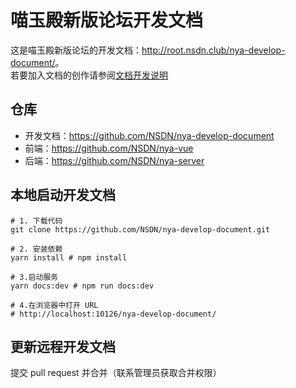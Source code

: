 # 喵玉殿新版论坛开发文档

这是喵玉殿新版论坛的开发文档：<http://root.nsdn.club/nya-develop-document/>。  
若要加入文档的创作请参阅[文档开发说明](http://root.nsdn.club/nya-develop-document/develop-description/)

## 仓库

- 开发文档：<https://github.com/NSDN/nya-develop-document>
- 前端：<https://github.com/NSDN/nya-vue>
- 后端：<https://github.com/NSDN/nya-server>

## 本地启动开发文档

```shell
# 1. 下载代码
git clone https://github.com/NSDN/nya-develop-document.git

# 2. 安装依赖
yarn install # npm install

# 3.启动服务
yarn docs:dev # npm run docs:dev

# 4.在浏览器中打开 URL
# http://localhost:10126/nya-develop-document/
```

## 更新远程开发文档

提交 pull request 并合并（联系管理员获取合并权限）
